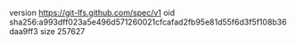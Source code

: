 version https://git-lfs.github.com/spec/v1
oid sha256:a993dff023a5e496d571260021cfcafad2fb95e81d55f6d3f5f108b36daa9ff3
size 257627
